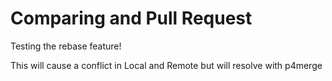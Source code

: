 # Comparing and Pull Request

Testing the rebase feature!

This will cause a conflict in Local and Remote
but will resolve with p4merge
